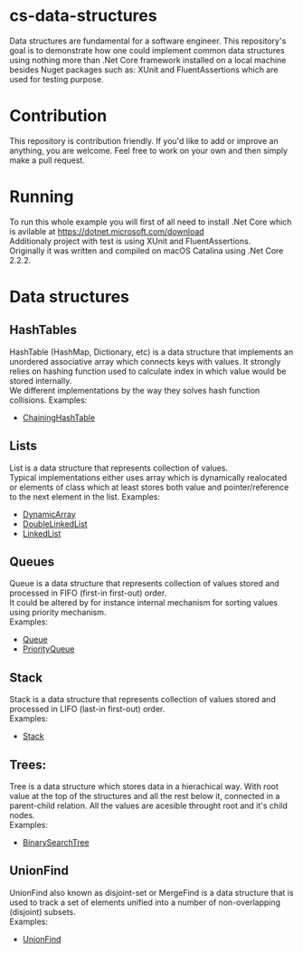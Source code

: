 # cs-data-structures
Data structures are fundamental for a software engineer. This repository's goal is to demonstrate how one could implement common data structures using nothing more than .Net Core framework installed on a local machine besides Nuget packages such as: XUnit and FluentAssertions which are used for testing purpose.
# Contribution
This repository is contribution friendly. If you'd like to add or improve an anything, you are welcome. Feel free to work on your own and then simply make a pull request.
# Running
To run this whole example you will first of all need to install .Net Core which is avilable at https://dotnet.microsoft.com/download  
Additionaly project with test is using XUnit and FluentAssertions.  
Originally it was written and compiled on macOS Catalina using .Net Core 2.2.2. 
# Data structures
## HashTables
HashTable (HashMap, Dictionary, etc) is a data structure that implements an unordered associative array which connects keys with values. It strongly relies on hashing function used to calculate index in which value would be stored internally.  
We different implementations by the way they solves hash function collisions.
Examples:
  * [ChainingHashTable](https://github.com/tyburam/cs-data-structures/blob/master/cs-data-structures/DataStructures/ChainingHashTable.cs)
## Lists
List is a data structure that represents collection of values.  
Typical implementations either uses array which is dynamically realocated or elements of class which at least stores both value and pointer/reference to the next element in the list.
Examples:
  * [DynamicArray](https://github.com/tyburam/cs-data-structures/blob/master/cs-data-structures/DataStructures/DynamicArray.cs)
  * [DoubleLinkedList](https://github.com/tyburam/cs-data-structures/blob/master/cs-data-structures/DataStructures/DoubleLinkedList.cs)
  * [LinkedList](https://github.com/tyburam/cs-data-structures/blob/master/cs-data-structures/DataStructures/LinkedList.cs)
## Queues
Queue is a data structure that represents collection of values stored and processed in FIFO (first-in first-out) order.  
It could be altered by for instance internal mechanism for sorting values using priority mechanism.  
Examples:
  * [Queue](https://github.com/tyburam/cs-data-structures/blob/master/cs-data-structures/DataStructures/Queue.cs)
  * [PriorityQueue](https://github.com/tyburam/cs-data-structures/blob/master/cs-data-structures/DataStructures/PriorityQueue.cs)
## Stack
Stack is a data structure that represents collection of values stored and processed in LIFO (last-in first-out) order.  
Examples:
  * [Stack](https://github.com/tyburam/cs-data-structures/blob/master/cs-data-structures/DataStructures/Stack.cs)
## Trees:
Tree is a data structure which stores data in a hierachical way. With root value at the top of the structures and all the rest below it, connected in a parent-child relation. All the values are acesible throught root and it's child nodes.  
Examples: 
  * [BinarySearchTree](https://github.com/tyburam/cs-data-structures/blob/master/cs-data-structures/DataStructures/BinarySearchTree.cs)
## UnionFind
UnionFind also known as disjoint-set or MergeFind is a data structure that is used to track a set of elements unified into a number of non-overlapping (disjoint) subsets.  
Examples:  
* [UnionFind](https://github.com/tyburam/cs-data-structures/blob/master/cs-data-structures/DataStructures/UnionFind.cs)